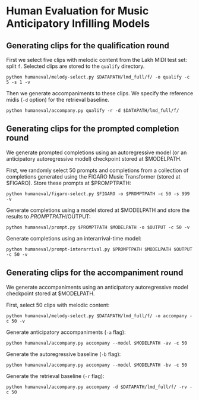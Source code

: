 # Human Evaluation for Music Anticipatory Infilling Models

## Generating clips for the qualification round

First we select five clips with melodic content from the Lakh MIDI test set: split `f`. Selected clips are stored to the `qualify` directory.
```
python humaneval/melody-select.py $DATAPATH/lmd_full/f/ -o qualify -c 5 -s 1 -v
```

Then we generate accompaniments to these clips. We specify the reference midis (`-d` option) for the retrieval baseline.
```
python humaneval/accompany.py qualify -r -d $DATAPATH/lmd_full/f/
```

## Generating clips for the prompted completion round

We generate prompted completions using an autoregressive model (or an anticipatory autoregressive model) checkpoint stored at $MODELPATH.

First, we randomly select 50 prompts and completions from a collection of completions generated using the FIGARO Music Transformer (stored at $FIGARO). Store these prompts at $PROMPTPATH:
```
python humaneval/figaro-select.py $FIGARO -o $PROMPTPATH -c 50 -s 999 -v
```

Generate completions using a model stored at $MODELPATH and store the results to $PROMPTPATH/$OUTPUT:
```
python humaneval/prompt.py $PROMPTPATH $MODELPATH -o $OUTPUT -c 50 -v
```

Generate completions using an interarrival-time model:
```
python humaneval/prompt-interarrival.py $PROMPTPATH $MODELPATH $OUTPUT -c 50 -v
```

## Generating clips for the accompaniment round

We generate accompaniments using an anticipatory autoregressive model checkpoint stored at $MODELPATH.

First, select 50 clips with melodic content:
```
python humaneval/melody-select.py $DATAPATH/lmd_full/f/ -o accompany -c 50 -v
```

Generate anticipatory accompaniments (`-a` flag):
```
python humaneval/accompany.py accompany --model $MODELPATH -av -c 50
```

Generate the autoregressive baseline (`-b` flag):
```
python humaneval/accompany.py accompany --model $MODELPATH -bv -c 50
```

Generate the retrieval baseline (`-r` flag):
```
python humaneval/accompany.py accompany -d $DATAPATH/lmd_full/f/ -rv -c 50
```
